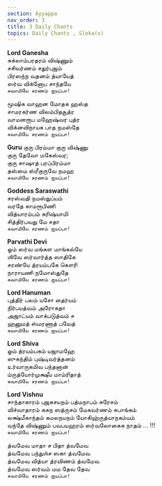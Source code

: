 ```yaml
---
section: Ayyappa
nav_order: 3
title: 3 Daily Chants
topics: Daily Chants , Sloka(s)
---
```


**Lord Ganesha** \
சுக்லாம்பரதரம் விஷ்ணும்\
சசிவர்ணம் சதுர்புஜம்\
பிரஸந்ந வதனம் த்யாயேத்\
ஸர்வ விக்னோப சாந்தயே\
`சுவாமியே சரணம் ஐயப்பா!`

மூஷிக வாஹன மோதக ஹஸ்த\
சாமரகர்ண விலம்பிதசூத்ர\
வாமனரூப மஹேஷ்வர புத்ர\
விக்னவிநாயக பாத நமஸ்தே\
`சுவாமியே சரணம் ஐயப்பா!`

**Guru**
குரு பிரம்மா குரு விஷ்ணு\
குரு தேவோ மகேஸ்வர;\
குரு சாஷாத் பரப்பிரம்மா\
தஸ்மை ஸ்ரீகுருவே நமஹ\
`சுவாமியே சரணம் ஐயப்பா!`

**Goddess Saraswathi**\
சரஸ்வதி நமஸ்துப்யம்\
வரதே காமரூபிணி\
வித்யாரம்பம் கரிஷ்யாமி\
சித்திர்பவது மே சதா\
`சுவாமியே சரணம் ஐயப்பா!`

**Parvathi Devi**\
ஓம் ஸர்வ மங்கள மாங்கல்யே\
ஶிவே ஸர்வார்த்த ஸாதிகே\
சரண்யே த்ரயம்பகே கௌரி\
நாராயணி நமோஸ்துதே\
`சுவாமியே சரணம் ஐயப்பா!`

**Lord Hanuman**\
புத்திர் பலம் யசோ தைர்யம்\
நிர்பயத்வம் அரோகதா\
அஜாட்யம் வாக்படுத்வம் ச\
ஹனுமத் ஸ்மரணாத் பவேத்\
`சுவாமியே சரணம் ஐயப்பா!`

**Lord Shiva**\
ஓம் த்ரயம்பகம் யஜாமஹே\
ஸுகந்திம் புஷ்டிவர்த்தனம்\
உர்வாருகமிவ பந்தனான்\
ம்ருத்யோர்முக்ஷீய மாம்ரிதாத்\
`சுவாமியே சரணம் ஐயப்பா!`

**Lord Vishnu**\
சாந்தாகாரம் புஜகசயநம் பத்மநாபம் சுரேசம்\
விச்வாதாரம் ககந ஸத்ருசம் மேகவர்ணம் சுபாங்கம்\
லக்ஷ்மீகாந்தம் கமலநயநம் யோகிஹ்ருத்யாநகம்யம்\
வந்தே விஷ்ணும் பவபயஹரம் ஸர்வலோகைக நாதம் … !!!\
`சுவாமியே சரணம் ஐயப்பா!`

த்வமேவ மாதா ச பிதா த்வமேவ\
த்வமேவ பந்துஶ்ச ஸகா த்வமேவ\
த்வமேவ வித்யா த்ரவிணம் த்வமேவ\
த்வமேவ ஸர்வம் மம தேவ தேவ\
`சுவாமியே சரணம் ஐயப்பா!`


